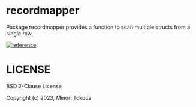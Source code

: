 # recordmapper

Package recordmapper provides a function to scan multiple structs from a single row.

[![reference](https://pkg.go.dev/badge/github.com/minoritea/recordmapper)](https://pkg.go.dev/github.com/minoritea/recordmapper)

# LICENSE
BSD 2-Clause License

Copyright (c) 2023, Minori Tokuda
